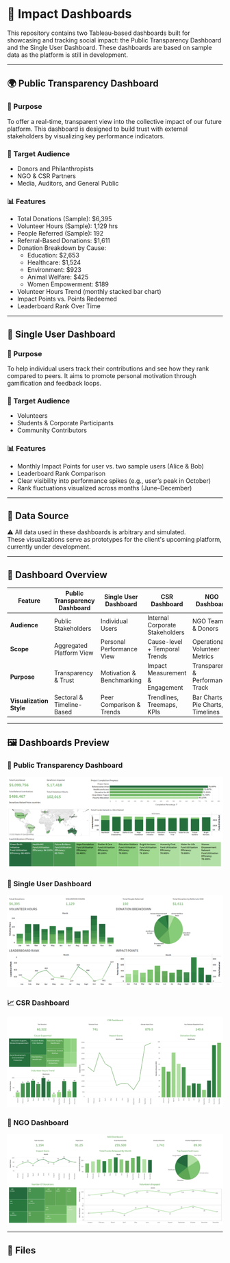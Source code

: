 # 🌟 Impact Dashboards

This repository contains two Tableau-based dashboards built for showcasing and tracking social impact: the Public Transparency Dashboard and the Single User Dashboard. These dashboards are based on sample data as the platform is still in development.

---

## 🌍 Public Transparency Dashboard

### 🎯 Purpose  
To offer a real-time, transparent view into the collective impact of our future platform. This dashboard is designed to build trust with external stakeholders by visualizing key performance indicators.

### 👤 Target Audience  
- Donors and Philanthropists  
- NGO & CSR Partners  
- Media, Auditors, and General Public  

### 📊 Features  
- Total Donations (Sample): $6,395  
- Volunteer Hours (Sample): 1,129 hrs  
- People Referred (Sample): 192  
- Referral-Based Donations: $1,611  
- Donation Breakdown by Cause:  
  - Education: $2,653  
  - Healthcare: $1,524  
  - Environment: $923  
  - Animal Welfare: $425  
  - Women Empowerment: $189  
- Volunteer Hours Trend (monthly stacked bar chart)  
- Impact Points vs. Points Redeemed  
- Leaderboard Rank Over Time  

---

## 👤 Single User Dashboard

### 🎯 Purpose  
To help individual users track their contributions and see how they rank compared to peers. It aims to promote personal motivation through gamification and feedback loops.

### 👤 Target Audience  
- Volunteers  
- Students & Corporate Participants  
- Community Contributors  

### 📊 Features  
- Monthly Impact Points for user vs. two sample users (Alice & Bob)  
- Leaderboard Rank Comparison  
- Clear visibility into performance spikes (e.g., user’s peak in October)  
- Rank fluctuations visualized across months (June–December)  

---

## 🧪 Data Source  
⚠️ All data used in these dashboards is arbitrary and simulated.  
These visualizations serve as prototypes for the client's upcoming platform, currently under development.

---

## 🧭 Dashboard Overview  

| Feature                  | Public Transparency Dashboard | Single User Dashboard       | CSR Dashboard                    | NGO Dashboard                      |
|--------------------------|-------------------------------|-----------------------------|----------------------------------|-----------------------------------|
| **Audience**             | Public Stakeholders           | Individual Users            | Internal Corporate Stakeholders | NGO Teams & Donors                |
| **Scope**                | Aggregated Platform View      | Personal Performance View   | Cause-level + Temporal Trends   | Operational & Volunteer Metrics   |
| **Purpose**              | Transparency & Trust          | Motivation & Benchmarking   | Impact Measurement & Engagement | Transparency & Performance Track  |
| **Visualization Style**  | Sectoral & Timeline-Based     | Peer Comparison & Trends    | Trendlines, Treemaps, KPIs      | Bar Charts, Pie Charts, Timelines |

---

## 🖼️ Dashboards Preview

### 🧮 Public Transparency Dashboard  
![Public Transparency Dashboard](Dashboard_Public.png)

### 👤 Single User Dashboard  
![Single User Dashboard](Dashboard_User.png)

### 📈 CSR Dashboard  
![CSR Dashboard](CSR_Dashboard.png)

### 🧾 NGO Dashboard  
![NGO Dashboard](NGO_Dashboard.png)

---

## 📁 Files

